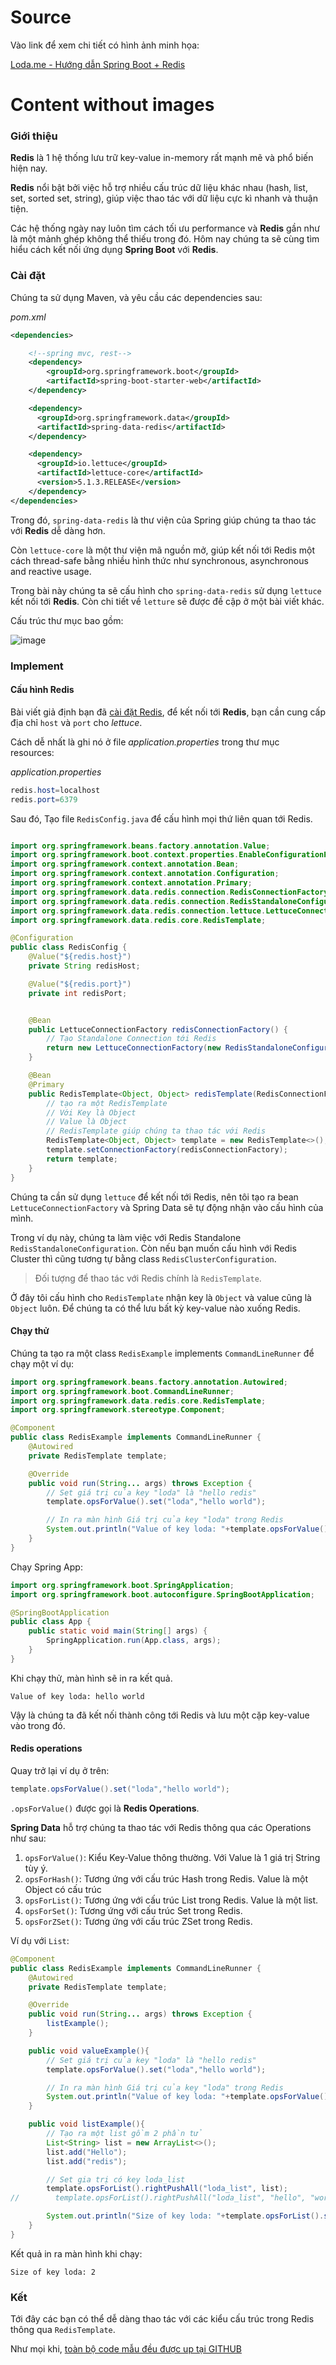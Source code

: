 # Source
Vào link để xem chi tiết có hình ảnh minh họa: 

[Loda.me - Hướng dẫn Spring Boot + Redis](https://loda.me/huong-dan-spring-boot-redis-loda1557031434451)

# Content without images

### Giới thiệu

**Redis** là 1 hệ thống lưu trữ key-value in-memory rất mạnh mẽ và phổ biến hiện nay.

**Redis** nổi bật bởi việc hỗ trợ nhiều cấu trúc dữ liệu khác nhau (hash, list, set, sorted set, string), giúp việc thao tác với dữ liệu cực kì nhanh và thuận tiện.

Các hệ thống ngày nay luôn tìm cách tối ưu performance và **Redis** gần như là một mảnh ghép không thể thiếu trong đó. Hôm nay chúng ta sẽ cùng tìm hiểu cách kết nối ứng dụng **Spring Boot** với **Redis**.

### Cài đặt

Chúng ta sử dụng Maven, và yêu cầu các dependencies sau:

_pom.xml_

```xml
<dependencies>

    <!--spring mvc, rest-->
    <dependency>
        <groupId>org.springframework.boot</groupId>
        <artifactId>spring-boot-starter-web</artifactId>
    </dependency>

    <dependency>
      <groupId>org.springframework.data</groupId>
      <artifactId>spring-data-redis</artifactId>
    </dependency>

    <dependency>
      <groupId>io.lettuce</groupId>
      <artifactId>lettuce-core</artifactId>
      <version>5.1.3.RELEASE</version>
    </dependency>
</dependencies>

```

Trong đó, `spring-data-redis` là thư viện của Spring giúp chúng ta thao tác với **Redis** dễ dàng hơn.

Còn `lettuce-core` là một thư viện mã nguồn mở, giúp kết nối tới Redis một cách thread-safe bằng nhiều hình thức như synchronous, asynchronous and reactive usage.

Trong bài này chúng ta sẽ cấu hình cho `spring-data-redis` sử dụng `lettuce` kết nối tới **Redis**. Còn chi tiết về `letture` sẽ được đề cập ở một bài viết khác.

Cấu trúc thư mục bao gồm:

![image](https://github.com/user-attachments/assets/2aa14c43-5b28-47b7-a20d-975112c0b6a3)

### Implement

#### Cấu hình Redis

Bài viết giả định bạn đã [cài đặt Redis][redis-link], để kết nối tới **Redis**, bạn cần cung cấp địa chỉ `host` và `port` cho _lettuce_.

Cách dễ nhất là ghi nó ở file _application.properties_ trong thư mục resources:

_application.properties_

```java
redis.host=localhost
redis.port=6379
```

Sau đó, Tạo file `RedisConfig.java` để cấu hình mọi thứ liên quan tới Redis.

```java

import org.springframework.beans.factory.annotation.Value;
import org.springframework.boot.context.properties.EnableConfigurationProperties;
import org.springframework.context.annotation.Bean;
import org.springframework.context.annotation.Configuration;
import org.springframework.context.annotation.Primary;
import org.springframework.data.redis.connection.RedisConnectionFactory;
import org.springframework.data.redis.connection.RedisStandaloneConfiguration;
import org.springframework.data.redis.connection.lettuce.LettuceConnectionFactory;
import org.springframework.data.redis.core.RedisTemplate;

@Configuration
public class RedisConfig {
    @Value("${redis.host}")
    private String redisHost;

    @Value("${redis.port}")
    private int redisPort;


    @Bean
    public LettuceConnectionFactory redisConnectionFactory() {
        // Tạo Standalone Connection tới Redis
        return new LettuceConnectionFactory(new RedisStandaloneConfiguration(redisHost, redisPort));
    }

    @Bean
    @Primary
    public RedisTemplate<Object, Object> redisTemplate(RedisConnectionFactory redisConnectionFactory) {
        // tạo ra một RedisTemplate
        // Với Key là Object
        // Value là Object
        // RedisTemplate giúp chúng ta thao tác với Redis
        RedisTemplate<Object, Object> template = new RedisTemplate<>();
        template.setConnectionFactory(redisConnectionFactory);
        return template;
    }
}

```

Chúng ta cần sử dụng `lettuce` để kết nối tới Redis, nên tôi tạo ra bean `LettuceConnectionFactory` và Spring Data sẽ tự động nhận vào cấu hình của mình.

Trong ví dụ này, chúng ta làm việc với Redis Standalone `RedisStandaloneConfiguration`. Còn nếu bạn muốn cấu hình với Redis Cluster thì cũng tương tự bằng class `RedisClusterConfiguration`.

> Đối tượng để thao tác với Redis chính là `RedisTemplate`.

Ở đây tôi cấu hình cho `RedisTemplate` nhận key là `Object` và value cũng là `Object` luôn. Để chúng ta có thể lưu bất kỳ key-value nào xuống Redis.


#### Chạy thử

Chúng ta tạo ra một class `RedisExample` implements `CommandLineRunner` để chạy một ví dụ:

```java
import org.springframework.beans.factory.annotation.Autowired;
import org.springframework.boot.CommandLineRunner;
import org.springframework.data.redis.core.RedisTemplate;
import org.springframework.stereotype.Component;

@Component
public class RedisExample implements CommandLineRunner {
    @Autowired
    private RedisTemplate template;

    @Override
    public void run(String... args) throws Exception {
        // Set giá trị của key "loda" là "hello redis"
        template.opsForValue().set("loda","hello world");

        // In ra màn hình Giá trị của key "loda" trong Redis
        System.out.println("Value of key loda: "+template.opsForValue().get("loda"));
    }
}
```

Chạy Spring App:

```java
import org.springframework.boot.SpringApplication;
import org.springframework.boot.autoconfigure.SpringBootApplication;

@SpringBootApplication
public class App {
    public static void main(String[] args) {
        SpringApplication.run(App.class, args);
    }
}
```

Khi chạy thử, màn hình sẽ in ra kết quả.

```
Value of key loda: hello world
```

Vậy là chúng ta đã kết nối thành công tới Redis và lưu một cặp key-value vào trong đó.

#### Redis operations

Quay trở lại ví dụ ở trên:

```java
template.opsForValue().set("loda","hello world");
```

`.opsForValue()` được gọi là **Redis Operations**. 

**Spring Data** hỗ trợ chúng ta thao tác với Redis thông qua các Operations như sau:

1. `opsForValue()`: Kiểu Key-Value thông thường. Với Value là 1 giá trị String tùy ý. 
2. `opsForHash()`: Tương ứng với cấu trúc Hash trong Redis. Value là một Object có cấu trúc
3. `opsForList()`: Tương ứng với cấu trúc List trong Redis. Value là một list.
4. `opsForSet()`: Tương ứng với cấu trúc Set trong Redis.
5. `opsForZSet()`: Tương ứng với cấu trúc ZSet trong Redis.

Ví dụ với `List`:


```java
@Component
public class RedisExample implements CommandLineRunner {
    @Autowired
    private RedisTemplate template;

    @Override
    public void run(String... args) throws Exception {
        listExample();
    }

    public void valueExample(){
        // Set giá trị của key "loda" là "hello redis"
        template.opsForValue().set("loda","hello world");

        // In ra màn hình Giá trị của key "loda" trong Redis
        System.out.println("Value of key loda: "+template.opsForValue().get("loda"));
    }

    public void listExample(){
        // Tạo ra một list gồm 2 phần tử
        List<String> list = new ArrayList<>();
        list.add("Hello");
        list.add("redis");

        // Set gia trị có key loda_list
        template.opsForList().rightPushAll("loda_list", list);
//        template.opsForList().rightPushAll("loda_list", "hello", "world");

        System.out.println("Size of key loda: "+template.opsForList().size("loda_list"));
    }
}
```

Kết quả in ra màn hình khi chạy:

```
Size of key loda: 2
```

### Kết

Tới đây các bạn có thể dễ dàng thao tác với các kiểu cấu trúc trong Redis thông qua `RedisTemplate`.

Như mọi khi, [toàn bộ code mẫu đều được up tại GITHUB][link-github]

[redis-link]: https://redis.io
[link-github]: https://github.com/loda-kun/spring-boot-learning


